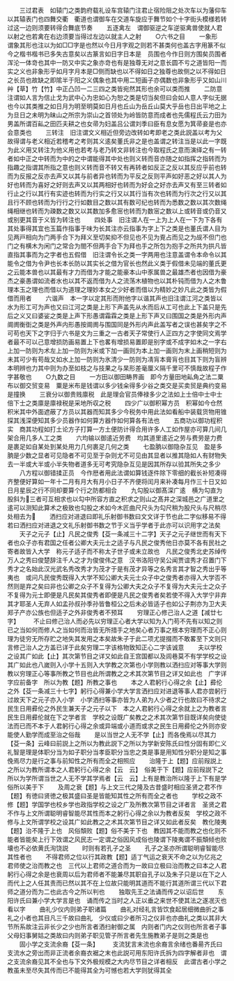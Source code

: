 <!-- { "loadSidebar": true } -->
　　三过君表　如辕门之类韵府载礼设车宫辕门注君止宿险阻之处次车以为藩仰车以其辕表门也四舞交衢　衢道也谓御车在交道车旋应于舞节如个十字街头模様若转过这一边则须要转得合舞底节奏
　　五逐禽左　谓御驱逆之车逆驱禽兽使就人君以射之也若禽在右边须要当得过左边以就主人之射
　　○六书之目
　　一象形　谓象其形也注以为如□□字是也然以今日月字观之则若不甚类何也盖古字用篆不似今之楷书楷书已多失古意矣以古篆言如日字日本是　员围也今作日则方围矣员围者浑沦一体竒也其中一防又中实之象亦竒也有是独尊无对之意长圆不亏之道皆阳一而实之义也非象形乎如月字月本是□侧而缺也以不得如日之独尊也故侧之以不得如日之长员也故缺之即隂半于阳之义偶象也其中用二短画子亦偶数也非象形乎又如山川艸【草】竹【竹】中正凸凹一二三四之类皆宛然其形也余可以类而推
　　二防意　注谓如人言为信止戈为武中心为忠如心为恕之类是切当矣但曰会如人意人字似无据也今以其类推之如日月为明至明莫如日月也丘山为岳丘山莫大乎岳也日出平地之上为旦日之未明为昧山之所宗为崇山之首领处为岭皆防意而成者也先儒程氏云力田为男盖所谓百畆之田匹夫耕之也女帚为妇盖吕公谓刘季曰臣有息女愿为箕帚妾是也亦会意类也
　　三转注　旧注谓文义相近但旁边改转如考即老之类此説盖以考为父故得谓与老义相近若稽考之考则其义逺矣董氏非之是也盖谓之转注当是以此一字既为此义用又转注为他义用也若考与老乃转文非转注也今取程氏之意而演绎之有一转者如中正之中转而为中的之中谓能得其中处也则义转而音亦随之如指挥之指转而为指趣之指谓其所指之意也则义转而音不转又有再转者如反正之反以其反应乎前也转而为反报之反亦去声又以其与前者异也转而为平反之反则平声如好恶之好以其人为好也转而为喜好之好则去声又以其两相好也转而为好会之好亦去声又有至三转者如行止之行以其行有实迹也转而为行实之行又以其行当有次也转而为行次之行又以其且行不顾也转而为行行之行如数目之数以其有数可纪也转而为悉数之数以其次数绳绳相继也转而为疎数之数又以其数加多愈宻也转而为数宻之数以上或转音或仍音又或别更其音于义皆为转注也
　　四处事　旧注谓人在一上为上人在一下为下各有其处事得其宜也玉篇作指事于味为长其注亦云指事为字上下之类是也董氏谓人目为见两戸相向为门两手合下为拜义至切矣抑不但见也不见为覔占而见之为觇不但门也门之有横木为闲门之常合为閤不但两手合下为拜也手之所包为抱手之所共为拱凡皆直指其事而为之字者也五假借　旧注谓令长之类一字两用也注意盖谓令本命令以其能令之借为令尹也长本长防以其实长之借为官长也然此义类于假借未见端的董氏更之云能本兽也以其最有才力而借为才能之能豪本山中豕属兽之最雄杰者也因借为豪杰之豪愚谓如流者水也以其不返而借为人之流荡木植物也以其朴钝而借为人之木鲁理本玉之理也而借以为道理之理妙本女之少好者而借以为精妙之妙凡此之类皆为假借而用者
　　六谐声　本一字以定其形而附他字以谐其声也旧注谓江河之类皆以水为形工可为声也又曰江河之类是上形下声盖先从水而后从工可也此上下盖只是先后之义又曰婆娑之类是上声下形愚谓霜霖之类是上形下声又曰围国之类是外形内声阛阓衡衘之类是外声内形愚按阛阓与围国同是外形内声此盖写者之误也甚矣字之不可苟也天下之字归于六书是文为三重之一古者天子常使行人正四方之字使同文焉学者最不可以己意增损防画易置上下也畧有增损易置即是别字或不成字如木之一字右上加一防则为术左上加一防则为米或下加一画则为本上加一画则为末上画稍短则为未其可少有苟哉又如水上加一防则为氷清少一防则为凊肓本膏肓也目其下则为盲辨本明辨也力其中则为办至如枝之与技果之与杲形差毫厘义隔千里可不慎哉故程子作字甚敬也
　　○九数之目
　　一方田以御田畴界画　即今方量田地畆角之法二粟布以御交贸变易　粟是米布是钱谓以多少钱籴得多少谷之类交是买卖贸是典约变易是撞换
　　三衰分以御贵贱廪税　此是理会官员俸禄多少之法如上士倍中士中士倍下士之类廪是廪禄税是采地所収之税
　　四少广以御积幂方员　积幂如今仓然积米其中外面遮蔽了方员以其器而知其多少今税务中用此法如看船中装载货物用锥探其浅深便知其多少员器作如何算方器作如何算各有法也
　　五商功以御功程积实　商其功程如打土论方子打算一方土便防计得合用许多人工如作屋亦可算几间几架合用几多人工之类
　　六均输以御逺近劳费　均其道里逺近之劳与费劳是力费是裹足如自某处到某处用力几何裹足几何之类
　　七盈朒以御隐杂互见　盈是多朒是少数之显者可见隐者不可见至于杂则尤不可见由其显者以推其隐如人有财物失去一半或大半或小半失物者道多无可考究隐杂互见是因其所存以验其所失之多少
　　八方程以御错揉正员　今作厯者用此法谓如算钱逐件除下零细的截长补短凑得齐整便好算如一年十二月有月大有月小日子不齐便将闰月来补凑每月作三十日又如日月星辰之行不同却要算个行之防都相合
　　九勾股以御髙深广逺　横为勾直为股斜为三者可互相求也以勾中所容方直之积求之则山之髙井之深城邑之广道里之逺可以测知此算术之极致也勾股之术如今木匠曲尺尺头为勾尺稍为股尺头与尺稍尽处相去为
　　洒扫应对进退曰即礼乐射御书数曰文文详于节也此二字似移易不得若曰洒扫应对进退之文礼乐射御书数之节于义当乎学者于此亦可以识用字之法矣
　　天子之元子【止】凡民之俊秀【芟一条减三十二字】天子之元子继世而有天下者也众子亦有君国之任者公卿大夫元士之适子与凡民之俊秀他日亦莫不各有民社之寄者故皆入大学　称元子适子而不称太子世子或未立故也　凡民之俊秀北史苏绰传万人之秀曰俊楚辞注千人之才为俊俊伟之意　汉书洛阳守吴公闻贾谊秀才召置门下秀才之名始此汉光武名秀改秀才为茂才于是有茂才异等之名秀言其才智之秀出乎等夷也　或问凡民俊秀既得入大学不知公卿大夫元士众子中之俊秀者亦得入大学否不然则是弃之矣曰非也公卿之众子不复得为公卿大夫之众子不复得为大夫元士之众子不复得为元士即便是凡民矣其俊秀者即便是凡民之俊秀者矣若使不得入大学宁非弃其才耶圣人无弃人如孟孙叔孙季孙皆鲁桓公之后未必皆适子也如公子荆亦为卫大夫郑子产亦公族也但适子之外非俊秀者不预耳
　　穷理正心修己治人之道【减廿七字】
　　不止曰修己治人而必先以穷理正心者大学以知为入门苟不先有以知之则已之当如何而修人之当如何而治皆无所措手之地矣心者万事之根本穷理而不正心则理为徒穷无所存贮之地失其发用之本矣故朱子于此二项尤提掇而不敢畧至下文则只言修己治人之方盖已详于此矣穷理二字该格物致知正心二字该诚意
　　夫以学校之设其广如此【止】其次第节目之详又如此自王宫国都以及闾巷莫不有学学校之设其广如此也八嵗则入小学十五则入大学教之次第也小学则教以洒扫应对等事大学则教以穷理正心等事所教之节目也此所谓教之之术其次第节目之详又如此也　广字详字应前备字　所以为教【题】所教之事也
　　本之人君躬行心得之余【止】彛伦之外【芟一条减三十七字】躬行心得兼小学大学言洒扫应对进退等事人君亦尝躬行过故天下之元子亦入小学　小学洒扫等事亦皆为人弟为人少者之行也故曰不待求之民生日用彛伦之外民生兼天子之元子以下　本之人君躬行心得之余就上之为教者言民生日用彛伦就在下之学者言　学校之设既广矣教之之术其次第节目既详矣向使徒法而已而不本于人君躬行心得之余或异端或小道而或求之民生日用彛伦之外则亦安能使人勤学而成至治之俗哉
　　是以当世之人无不学【止】而各俛焉以尽其力【芟一条】云峰曰前説上之所以为教此説下之所以为学新安陈氏曰性分固有即仁义礼智是理是体职分当为如子职分当孝臣职分当忠之类是事是用知性分职分是知之事俛焉尽力是行之事与前知性之所有而全之相照应
　　治隆于上【题】应前叚説上之所以为教所谓本之人君躬行心得之余【云　云】　俗美于下【题】应前叚説下之所以为学所谓当世之人无不学其学焉者【云　云】上有是教治所以隆于上下有是学俗所以美于下
　　及周之衰【题】与上文三代之隆及古昔盛时相应圣贤之君不作【题】有徳曰贤徳之极其盛曰圣是皆能知其性之所有而全之者也
　　学校之政不修【题】学国学也校乡学也政指学校之设之广及所教次第节目之详者言　圣贤之君不作与上文所谓聪明睿智能尽其性而本之躬行心得之余以为教者反矣　学校之政不修与上文所谓学校之设其广如此教之之术其次第节目之详又如此者反矣　教化陵夷【题】治不隆于上也　风俗頽败【题】俗不美于下也　教因其不能而教之也化则不能者皆能矣上行下效谓之风民志一定谓之俗因风成俗也陵谓下陵夷谓不振頽倾也败壊也不必依黄氏洵饶説
　　时则有若孔子之圣
　　孔子之圣亦所谓聪明睿智能尽其性者也
　　不得君师之位以行其政教【题】适丁气运之衰天不命之以为亿兆之君师使之治而教之也　三代以上君师之道合而为一故曰立极曰治而教之曰本之人君躬行心得之余是也衰周以后为君师者不能兼尽其职自孔子以及朱子只是以在下之人而代上之人任其责而已然以其不在上位故只能明其道而不能行其道所谓三代以下君师之道分而为二也此古今之所以判也
　　独取先王之法诵而传之以诏后世
　　东阳许氏曰兼小学大学言是也　诵而传之当时之人正以垂之来世不使其法之遂冺灭也看以字
　　曲礼少仪内则弟子职诸篇
　　曲礼对经礼言皆饮食起居细微曲折之事礼之小者也其目凡三千故曰曲礼　少仪或曰少者所习之仪非也亦曲礼之类以其非大节所系故注云非长少之少也所言者洒扫射御之属　内则者门内之仪则也所言者子事父母妇事舅姑之类故曰内则弟子职见管子所言者先生施教弟子是则之类是也
　　固小学之支流余裔【芟一条】
　　支流犹言末流也余裔言余绪也番昜齐氏曰支流水之旁出而非正流者余裔衣裾之末也此説可用东阳许氏拆为四字解者非也　谓之支流余裔见其不全也与下文外极规模之大内尽节目之详者相反　此谓古者小学之教虽未至尽失其传而已不能得其全为可憾也若大学则犹得其全
